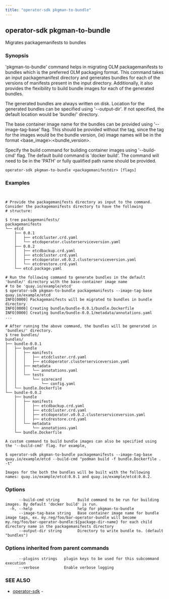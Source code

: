 ```yaml
---
title: "operator-sdk pkgman-to-bundle"
---
```

## operator-sdk pkgman-to-bundle

Migrates packagemanifests to bundles

### Synopsis


'pkgman-to-bundle' command helps in migrating OLM packagemanifests to bundles which is the preferred OLM packaging format.
This command takes an input packagemanifest directory and generates bundles for each of the versions of manifests present in
the input directory. Additionally, it also provides the flexibility to build bundle images for each of the generated bundles.

The generated bundles are always written on disk. Location for the generated bundles can be specified using '--output-dir'. If not
specified, the default location would be 'bundle/' directory.

The base container image name for the bundles can be provided using '--image-tag-base' flag. This should be provided without the tag, since the tag
for the images would be the bundle version, (ie) image names will be in the format &lt;base_image&gt;:&lt;bundle_version&gt;.

Specify the build command for building container images using '--build-cmd' flag. The default build command is 'docker build'. The command will
need to be in the 'PATH' or fully qualified path name should be provided.


```
operator-sdk pkgman-to-bundle <packagemanifestdir> [flags]
```

### Examples

```


# Provide the packagemanifests directory as input to the command. Consider the packagemanifests directory to have the following
# structure:

$ tree packagemanifests/
packagemanifests
└── etcd
    ├── 0.0.1
    │   ├── etcdcluster.crd.yaml
    │   └── etcdoperator.clusterserviceversion.yaml
    ├── 0.0.2
    │   ├── etcdbackup.crd.yaml
    │   ├── etcdcluster.crd.yaml
    │   ├── etcdoperator.v0.0.2.clusterserviceversion.yaml
    │   └── etcdrestore.crd.yaml
    └── etcd.package.yaml

# Run the following command to generate bundles in the default 'bundle/' directory with the base-container image name
# to be 'quay.io/example/etcd'
$ operator-sdk pkgman-to-bundle packagemanifests --image-tag-base quay.io/example/etcd
INFO[0000] Packagemanifests will be migrated to bundles in bundle directory
INFO[0000] Creating bundle/bundle-0.0.1/bundle.Dockerfile
INFO[0000] Creating bundle/bundle-0.0.1/metadata/annotations.yaml
...

# After running the above command, the bundles will be generated in 'bundles/' directory.
$ tree bundles/
bundles/
├── bundle-0.0.1
│   ├── bundle
│   │   ├── manifests
│   │   │   ├── etcdcluster.crd.yaml
│   │   │   ├── etcdoperator.clusterserviceversion.yaml
│   │   ├── metadata
│   │   │   └── annotations.yaml
│   │   └── tests
│   │       └── scorecard
│   │           └── config.yaml
│   └── bundle.Dockerfile
└── bundle-0.0.2
    ├── bundle
    │   ├── manifests
    │   │   ├── etcdbackup.crd.yaml
    │   │   ├── etcdcluster.crd.yaml
    │   │   ├── etcdoperator.v0.0.2.clusterserviceversion.yaml
    │   │   ├── etcdrestore.crd.yaml
    │   └── metadata
    │       └── annotations.yaml
    └── bundle.Dockerfile

A custom command to build bundle images can also be specified using the '--build-cmd' flag. For example,

$ operator-sdk pkgman-to-bundle packagemanifests --image-tag-base quay.io/example/etcd --build-cmd "podman build -f bundle.Dockerfile . -t"

Images for the both the bundles will be built with the following names: quay.io/example/etcd:0.0.1 and quay.io/example/etcd:0.0.2.

```

### Options

```
      --build-cmd string        Build command to be run for building images. By default 'docker build' is run.
  -h, --help                    help for pkgman-to-bundle
      --image-tag-base string   Base container image name for bundle image tags, ex. my.reg/foo/bar-operator-bundle will become my.reg/foo/bar-operator-bundle:${package-dir-name} for each child directory name in the packagemanifests directory
      --output-dir string       Directory to write bundle to. (default "bundles")
```

### Options inherited from parent commands

```
      --plugins strings   plugin keys to be used for this subcommand execution
      --verbose           Enable verbose logging
```

### SEE ALSO

* [operator-sdk](../operator-sdk)	 - 

